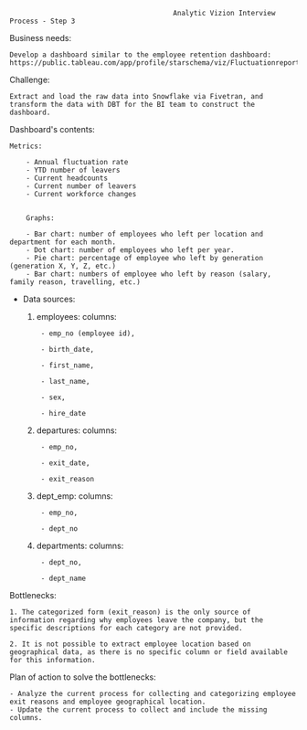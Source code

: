
                                            Analytic Vizion Interview Process - Step 3 



Business needs: 

    Develop a dashboard similar to the employee retention dashboard: https://public.tableau.com/app/profile/starschema/viz/Fluctuationreport/Fluctuationreport


Challenge: 

    Extract and load the raw data into Snowflake via Fivetran, and transform the data with DBT for the BI team to construct the dashboard.


 Dashboard's contents: 
 
    Metrics:
    
        - Annual fluctuation rate
        - YTD number of leavers
        - Current headcounts
        - Current number of leavers
        - Current workforce changes
        
        
        Graphs:
        
        - Bar chart: number of employees who left per location and department for each month.
        - Dot chart: number of employees who left per year. 
        - Pie chart: percentage of employee who left by generation (generation X, Y, Z, etc.)
        - Bar chart: numbers of employee who left by reason (salary, family reason, travelling, etc.)
        
        
- Data sources:
    1. employees: 
        columns:
        
            - emp_no (employee id), 
            
            - birth_date, 
            
            - first_name,
            
            - last_name,
            
            - sex,
            
            - hire_date
    
    2. departures: 
        columns:
        
            - emp_no,
            
            - exit_date,
            
            - exit_reason    
    
    3. dept_emp:
        columns:
        
            - emp_no,
            
            - dept_no 
    
    4. departments:
        columns:
        
            - dept_no,
            
            - dept_name
    


Bottlenecks:

    1. The categorized form (exit_reason) is the only source of information regarding why employees leave the company, but the specific descriptions for each category are not provided. 
    
    2. It is not possible to extract employee location based on geographical data, as there is no specific column or field available for this information. 


Plan of action to solve the bottlenecks:

    - Analyze the current process for collecting and categorizing employee exit reasons and employee geographical location.
    - Update the current process to collect and include the missing columns.     
